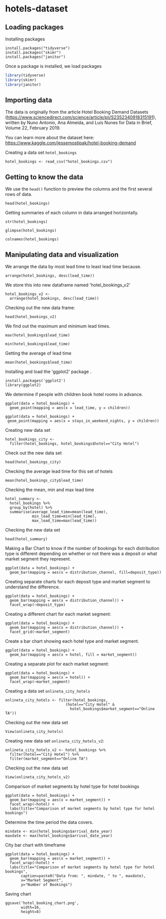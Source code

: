 # hotels-dataset




## Loading packages

Installing packages 

```{r install packages}
install.packages("tidyverse")
install.packages("skimr")
install.packages("janitor")
```

Once a package is installed, we load packages

```r 
library(tidyverse)
library(skimr)
library(janitor)
```

## Importing data

The data is originally from the article Hotel Booking Demand Datasets (https://www.sciencedirect.com/science/article/pii/S2352340918315191), written by Nuno Antonio, Ana Almeida, and Luis Nunes for Data in Brief, Volume 22, February 2019.

You can learn more about the dataset here:
https://www.kaggle.com/jessemostipak/hotel-booking-demand

Creating a data set `hotel_bookings`
```{r load dataset}
hotel_bookings <- read_csv("hotel_bookings.csv")
```

## Getting to know the data

We use the `head()` function to preview the columns and the first several rows of data.

```{r head function}
head(hotel_bookings)
```
 Getting summaries of each column in data arranged horizontally.

```{r str function}
str(hotel_bookings)
```

```{r glimpse function}
glimpse(hotel_bookings)
```

```{r colnames function}
colnames(hotel_bookings)
```

## Manipulating data and visualization

We arrange the data by most lead time to least lead time because.

```{r arrange function descending} 
arrange(hotel_bookings, desc(lead_time))
```
We store this into new dataframe named 'hotel_bookings_v2'

```{r new dataframe}
hotel_bookings_v2 <-
  arrange(hotel_bookings, desc(lead_time))
```

Checking out the new data frame: 

```{r new dataframe part two}
head(hotel_bookings_v2)
```

We find out the maximum and minimum lead times.

```{r}
max(hotel_bookings$lead_time)
```

```{r}
min(hotel_bookings$lead_time)
```
Getting the average of lead time 

```{r mean}
mean(hotel_bookings$lead_time)
```


Installing and load the 'ggplot2' package
.

```{r loading and installing ggplot2, echo=FALSE, message=FALSE}
install.packages('ggplot2')
library(ggplot2)
```

We determine if people with children book hotel rooms in advance.
```{r creating a plot}
ggplot(data = hotel_bookings) +
  geom_point(mapping = aes(x = lead_time, y = children))
```

```{r}
ggplot(data = hotel_bookings) +
 geom_point(mapping = aes(x = stays_in_weekend_nights, y = children))
```
Creating new data set
```{r filter}
hotel_bookings_city <- 
  filter(hotel_bookings, hotel_bookings$hotel=="City Hotel")
```

Check out the new data set

```{r new dataset}
head(hotel_bookings_city)
```

Checking the average lead time for this set of hotels 

```{r average lead time city hotels}
mean(hotel_bookings_city$lead_time)
```

Checking the mean, min and max lead time 

```{r group and summarize}
hotel_summary <- 
  hotel_bookings %>%
  group_by(hotel) %>%
  summarise(average_lead_time=mean(lead_time),
            min_lead_time=min(lead_time),
            max_lead_time=max(lead_time))
```

Checking the new data set 

```{r}
head(hotel_summary)
```

Making a Bar Chart to know if the number of bookings for each distribution type is different depending on whether or not there was a deposit or what market segment they represent. 

```{r pressure, echo=FALSE}
ggplot(data = hotel_bookings) +
  geom_bar(mapping = aes(x = distribution_channel, fill=deposit_type))
```
Creating separate charts for each deposit type and market segment to understand the difference.

```{r creating a plot}
ggplot(data = hotel_bookings) +
  geom_bar(mapping = aes(x = distribution_channel)) +
  facet_wrap(~deposit_type)
```
Creating a different chart for each market segment:
```{r creating a plot}
ggplot(data = hotel_bookings) +
  geom_bar(mapping = aes(x = distribution_channel)) +
  facet_grid(~market_segment)
```

Create a bar chart showing each hotel type and market segment.

```{r bar chart}
ggplot(data = hotel_bookings) +
  geom_bar(mapping = aes(x = hotel, fill = market_segment))
```

Creating a separate plot for each market segment: 

```{r faceting a plot}
ggplot(data = hotel_bookings) +
  geom_bar(mapping = aes(x = hotel)) +
  facet_wrap(~market_segment)
```

Creating a data set `onlineta_city_hotels`

```{r filtering a dataset to just city hotels that are online TA}
onlineta_city_hotels <- filter(hotel_bookings, 
                           (hotel=="City Hotel" & 
                             hotel_bookings$market_segment=="Online TA"))
```

Checking out the new data set 

```{r View}
View(onlineta_city_hotels)
```

Creating new data set `onlineta_city_hotels_v2`:

```{r filtering a dataset with the pipe}
onlineta_city_hotels_v2 <- hotel_bookings %>%
  filter(hotel=="City Hotel") %>%
  filter(market_segment=="Online TA")
```

Checking out the new data set 

```{r view second dataframe}
View(onlineta_city_hotels_v2)
```
Comparison of market segments by hotel type for hotel bookings

```{r faceting a plot with a title}
ggplot(data = hotel_bookings) +
  geom_bar(mapping = aes(x = market_segment)) +
  facet_wrap(~hotel) +
  labs(title="Comparison of market segments by hotel type for hotel bookings")
```

Determine the time period the data covers. 

```{r latest date}
mindate <- min(hotel_bookings$arrival_date_year)
maxdate <- max(hotel_bookings$arrival_date_year)
```

City bar chart with timeframe

```{r city bar chart with timeframe}
ggplot(data = hotel_bookings) +
  geom_bar(mapping = aes(x = market_segment)) +
  facet_wrap(~hotel) +
  labs(title="Comparison of market segments by hotel type for hotel bookings",
       caption=paste0("Data from: ", mindate, " to ", maxdate),
       x="Market Segment",
       y="Number of Bookings")
```

Saving chart 

```{r save your plot}
ggsave('hotel_booking_chart.png',
       width=16,
       height=8)
```
